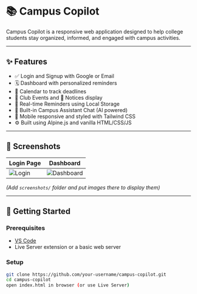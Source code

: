 # 📚 Campus Copilot

Campus Copilot is a responsive web application designed to help college students stay organized, informed, and engaged with campus activities.

---

## ✨ Features

- ✅ Login and Signup with Google or Email
- 🗓️ Dashboard with personalized reminders
- 📅 Calendar to track deadlines
- 🎉 Club Events and 📢 Notices display
- 🔔 Real-time Reminders using Local Storage
- 💬 Built-in Campus Assistant Chat (AI powered)
- 📱 Mobile responsive and styled with Tailwind CSS
- ⚙️ Built using Alpine.js and vanilla HTML/CSS/JS

---

## 📸 Screenshots

| Login Page | Dashboard |
|------------|-----------|
| ![Login](./screenshots/login.png) | ![Dashboard](./screenshots/dashboard.png) |

*(Add `screenshots/` folder and put images there to display them)*

---

## 🚀 Getting Started

### Prerequisites

- [VS Code](https://code.visualstudio.com/)
- Live Server extension or a basic web server

### Setup

```bash
git clone https://github.com/your-username/campus-copilot.git
cd campus-copilot
open index.html in browser (or use Live Server)
